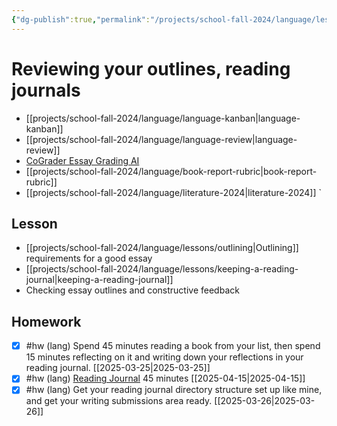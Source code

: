 ```yaml
---
{"dg-publish":true,"permalink":"/projects/school-fall-2024/language/lessons/essay-outline-review-2/"}
---
```



#  Reviewing your outlines, reading journals

- [[projects/school-fall-2024/language/language-kanban\|language-kanban]]
- [[projects/school-fall-2024/language/language-review\|language-review]]
- [CoGrader Essay Grading AI](https://v2.cograder.com/app)
- [[projects/school-fall-2024/language/book-report-rubric\|book-report-rubric]]
- [[projects/school-fall-2024/language/literature-2024\|literature-2024]]
`
## Lesson

- [[projects/school-fall-2024/language/lessons/outlining\|Outlining]] requirements for a good essay
- [[projects/school-fall-2024/language/lessons/keeping-a-reading-journal\|keeping-a-reading-journal]] 
- Checking essay outlines and constructive feedback

## Homework

- [x] #hw (lang) Spend 45 minutes reading a book from your list, then spend 15 minutes reflecting on it and writing down your reflections in your reading journal. [[2025-03-25\|2025-03-25]]
- [x] #hw (lang) [Reading Journal](https://school.ginosterous.com/projects/school-fall-2024/language/lessons/keeping-a-reading-journal) 45 minutes [[2025-04-15\|2025-04-15]]
- [x] #hw (lang) Get your reading journal directory structure set up like mine, and get your writing submissions area ready. [[2025-03-26\|2025-03-26]]
